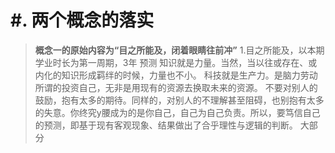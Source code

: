 # #. 两个概念的落实
> **概念一的原始内容为“目之所能及，闭着眼睛往前冲”**
>1.目之所能及，以本期学业时长为第一周期，3年
预测
知识就是力量。当然，当以往或存在、或内化的知识形成羁绊的时候，力量也不小。
科技就是生产力。是脑力劳动
所谓的投资自己，无非是用现有的资源去换取未来的资源。
不要对别人的鼓励，抱有太多的期待。同样的，对别人的不理解甚至阻碍，也别抱有太多的失意。你终究y腰成为的是你自己，自己为自己负责。所以，要笃信自己的预测，即基于现有客观现象、结果做出了合乎理性与逻辑的判断。
大部分

